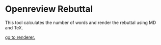 # Openreview Rebuttal

This tool calculates the number of words and render the rebuttal using MD and TeX.

[go to renderer.](/projects/mds/pages/openreview.html)
